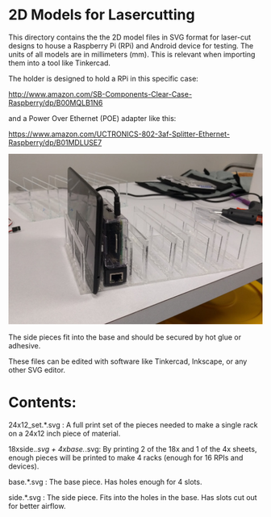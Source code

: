# 2D Models for Lasercutting

This directory contains the the 2D model files in SVG format for
laser-cut designs to house a Raspberry Pi (RPi) and Android device
for testing.
The units of all models are in millimeters (mm). This is relevant when
importing them into a tool like Tinkercad.

The holder is designed to hold a RPi in this specific case:

http://www.amazon.com/SB-Components-Clear-Case-Raspberry/dp/B00MQLB1N6

and a Power Over Ethernet (POE) adapter like this:

https://www.amazon.com/UCTRONICS-802-3af-Splitter-Ethernet-Raspberry/dp/B01MDLUSE7

![Image of Assembled Rack](./Assembled_laser_cut_rack.jpg)

The side pieces fit into the base and should be secured by hot glue or adhesive.

These files can be edited with software like Tinkercad, Inkscape, or any other
SVG editor.

# Contents:

24x12_set.\*.svg : A full print set of the pieces needed to make a single rack on a
24x12 inch piece of material.

18xside._.svg + 4xbase._.svg: By printing 2 of the 18x and 1 of the 4x sheets, enough
pieces will be printed to make 4 racks (enough for 16
RPIs and devices).

base.\*.svg : The base piece. Has holes enough for 4 slots.

side.\*.svg : The side piece. Fits into the holes in the base. Has slots cut
out for better airflow.
